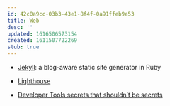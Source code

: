 ```yaml
---
id: 42c0a9cc-03b3-43e1-8f4f-0a91ffeb9e53
title: Web
desc: ''
updated: 1616506573154
created: 1611507722269
stub: true
---
```


- [Jekyll](https://github.com/jekyll/jekyll): a blog-aware static site generator in Ruby

- [Lighthouse](https://developers.google.com/web/tools/lighthouse)

- [Developer Tools secrets that shouldn’t be secrets](https://christianheilmann.com/2021/11/01/developer-tools-secrets-that-shouldnt-be-secrets/)

